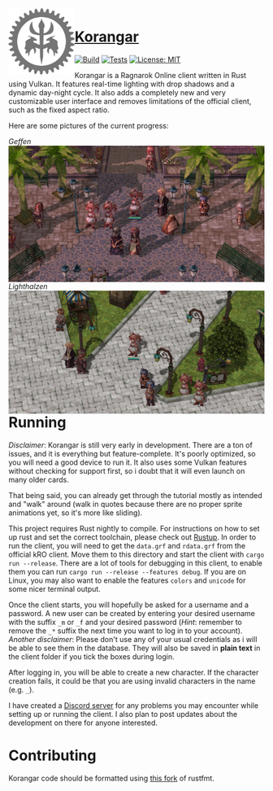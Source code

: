 <img align="left" alt="" src=".github/logo.png" height="130" />

# [Korangar](https://korangar.rs)

[![Build](https://github.com/ve5li/korangar/workflows/Build/badge.svg)](https://github.com/ve5li/korangar/actions?query=workflow%3ABuild)
[![Tests](https://github.com/ve5li/korangar/workflows/Tests/badge.svg)](https://github.com/ve5li/korangar/actions?query=workflow%3ATests)
[![License: MIT](https://img.shields.io/badge/License-MIT-green.svg)](https://opensource.org/licenses/MIT)

Korangar is a Ragnarok Online client written in Rust using Vulkan. It features real-time lighting with drop shadows and a dynamic day-night cycle. It also adds a completely new and very customizable user interface and removes limitations of the official client, such as the fixed aspect ratio.

Here are some pictures of the current progress:

_Geffen_
<img align="left" alt="" src=".github/geffen.jpg" />

_Lighthalzen_
<img align="left" alt="" src=".github/lighthalzen.jpg" />

# Running

*Disclaimer*: Korangar is still very early in development. There are a ton of issues, and it is everything but feature-complete. It's poorly optimized, so you will need a good device to run it. It also uses some Vulkan features without checking for support first, so i doubt that it will even launch on many older cards.

That being said, you can already get through the tutorial mostly as intended and "walk" around (walk in quotes because there are no proper sprite animations yet, so it's more like sliding).

This project requires Rust nightly to compile. For instructions on how to set up rust and set the correct toolchain, please check out [Rustup](https://rustup.rs/). In order to run the client, you will need to get the `data.grf` and `rdata.grf` from the official kRO client. Move them to this directory and start the client with `cargo run --release`. There are a lot of tools for debugging in this client, to enable them you can run `cargo run --release --features debug`. If you are on Linux, you may also want to enable the features `colors` and `unicode` for some nicer terminal output.

Once the client starts, you will hopefully be asked for a username and a password. A new user can be created by entering your desired username with the suffix `_m` or `_f` and your desired password (*Hint*: remember to remove the `_*` suffix the next time you want to log in to your account).
*Another disclaimer*: Please don't use any of your usual credentials as i will be able to see them in the database. They will also be saved in **plain text** in the client folder if you tick the boxes during login.

After logging in, you will be able to create a new character. If the character creation fails, it could be that you are using invalid characters in the name (e.g. `_`).

I have created a [Discord server](https://discord.gg/2CqRZsvKja) for any problems you may encounter while setting up or running the client. I also plan to post updates about the development on there for anyone interested.

# Contributing

Korangar code should be formatted using [this fork](https://github.com/vE5li/rustfmt) of rustfmt.
